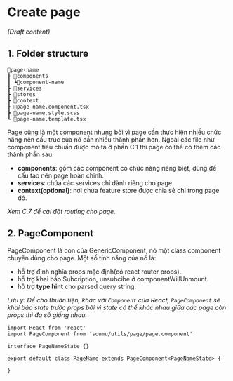# Create page
_(Draft content)_

## 1. Folder structure
```
📂page-name
┣ 📂components
┃ ┗📂component-name
┣ 📂services
┣ 📂stores
┣ 📂context
┣ 📜page-name.component.tsx
┣ 📜page-name.style.scss
┗ 📜page-name.template.tsx
```
Page cũng là một component nhưng bởi vì page cần thực hiện nhiều chức năng nên cấu trúc của nó cần nhiều thành phần hơn. Ngoài các file như component tiêu chuẩn được mô tả ở phần C.1 thì page có thể có thêm các thành phần sau:
- **components**: gồm các component có chức năng riêng biệt, dùng để cấu tạo nên page hoàn chỉnh.
- **services**: chứa các services chỉ dành riêng cho page.
- **context(optional)**: nơi chứa feature store được chia sẻ chỉ trong page đó.

_Xem C.7 để cài đặt routing cho page._

## 2. PageComponent
PageComponent là con của GenericComponent, nó một class component chuyên dùng cho page. Một số tính năng của nó là:
- hỗ trợ định nghĩa props mặc định(có react router props).
- hỗ trợ khai báo Subcription, unsubcibe ở componentWillUnmount.
- hỗ trợ **type hint** cho parsed query string.

*Lưu ý: Để cho thuận tiện, khác với `Component` của React, `PageComponent` sẽ khai báo state trước props bởi vì state có thể khác nhau giữa các page còn props thì đa số giống nhau.*

```tsx
import React from 'react'
import PageComponent from 'soumu/utils/page/page.component'

interface PageNameState {}

export default class PageName extends PageComponent<PageNameState> {

}
```